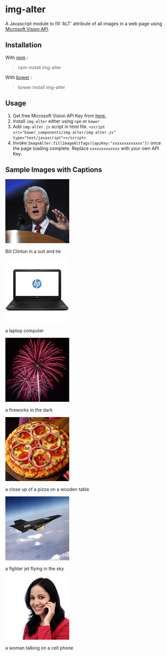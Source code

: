 # img-alter
A Javascript module to fill 'ALT' attribute of all images in a web page using [Microsoft Vision API](https://www.microsoft.com/cognitive-services/en-us/computer-vision-api).

## Installation

With [npm](https://www.npmjs.com/) :

> npm install img-alter

With [bower](https://bower.io) :

> bower install img-alter

## Usage
 1. Get free Microsoft Vision API Key from [here.](https://www.microsoft.com/cognitive-services/en-us/computer-vision-api) 
 2. Install `img-alter` either using `npm` or `bower`
 3. Add `img-alter.js` script in html file. 
 `<script src="bower_components/img-alter/img-alter.js" type="text/javascript"></script>` 
 4. Invoke `ImageAlter.fillImageAltTags({apiKey:"xxxxxxxxxxxxx"})` once the page loading complete. Replace `xxxxxxxxxxxxx` with your own API Key.


## Sample Images with Captions

![bill clinton](https://github.com/sarathsnair/img-alter/blob/master/images/bill_clinton.jpg)

Bill Clinton in a suit and tie


![Laptop](https://github.com/sarathsnair/img-alter/blob/master/images/laptop.jpg)

a laptop computer


![Fireworks](https://github.com/sarathsnair/img-alter/blob/master/images/fireworks.jpg)

a fireworks in the dark


![Pizza](https://github.com/sarathsnair/img-alter/blob/master/images/pizza.jpg)

a close up of a pizza on a wooden table


![Plane](https://github.com/sarathsnair/img-alter/blob/master/images/jet_plane.jpg)

a fighter jet flying in the sky


![Woman](https://github.com/sarathsnair/img-alter/blob/master/images/woman.jpg)

a woman talking on a cell phone

